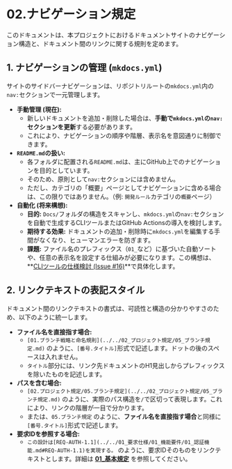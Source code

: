 # 02.ナビゲーション規定

このドキュメントは、本プロジェクトにおけるドキュメントサイトのナビゲーション構造と、ドキュメント間のリンクに関する規則を定めます。

## 1. ナビゲーションの管理 (`mkdocs.yml`)

サイトのサイドバーナビゲーションは、リポジトリルートの`mkdocs.yml`内の`nav:`セクションで一元管理します。

*   **手動管理 (現在):**
    *   新しいドキュメントを追加・削除した場合は、**手動で`mkdocs.yml`の`nav:`セクションを更新**する必要があります。
    *   これにより、ナビゲーションの順序や階層、表示名を意図通りに制御できます。
*   **`README.md`の扱い:**
    *   各フォルダに配置される`README.md`は、主にGitHub上でのナビゲーションを目的としています。
    *   そのため、原則として`nav:`セクションには含めません。
    *   ただし、カテゴリの「概要」ページとしてナビゲーションに含める場合は、この限りではありません。（例: `開発ルール`カテゴリの`概要`ページ）
*   **自動化 (将来構想):**
    *   **目的:** `Docs/`フォルダの構造をスキャンし、`mkdocs.yml`の`nav:`セクションを自動で生成するCLIツールまたはGitHub Actionsの導入を検討します。
    *   **期待する効果:** ドキュメントの追加・削除時に`mkdocs.yml`を編集する手間がなくなり、ヒューマンエラーを防ぎます。
    *   **課題:** ファイル名のプレフィックス（`01_`など）に基づいた自動ソートや、任意の表示名を設定する仕組みが必要になります。この構想は、**[CLIツールの仕様検討 (Issue #16)](https://github.com/BitzLabs/DevBlueprint/issues/16)**で具体化します。

## 2. リンクテキストの表記スタイル

ドキュメント間のリンクテキストの書式は、可読性と構造の分かりやすさのため、以下のように統一します。

*   **ファイル名を直接指す場合:**
    *   `[01.ブランチ戦略と命名規則](../../02_プロジェクト規定/05_ブランチ規定.md)` のように、`[番号.タイトル]`形式で記述します。ドットの後のスペースは入れません。
    *   `タイトル`部分には、リンク先ドキュメントのH1見出しからプレフィックスを除いたものを記述します。
*   **パスを含む場合:**
    *   `[02.プロジェクト規定/05.ブランチ規定](../../02_プロジェクト規定/05_ブランチ規定.md)` のように、実際のパス構造を`/`で区切って表現します。これにより、リンクの階層が一目で分かります。
    *   または、`05.ブランチ規定` のように、**ファイル名を直接指す場合**と同様に`[番号.タイトル]`形式で記述します。
*   **要求IDを参照する場合:**
    *   `この設計は[REQ-AUTH-1.1](../../01_要求仕様/01_機能要件/01_認証機能.md#REQ-AUTH-1.1)を実現する。` のように、要求IDそのものをリンクテキストとします。詳細は **[01_基本規定](./01_基本規定.md)** を参照してください。


